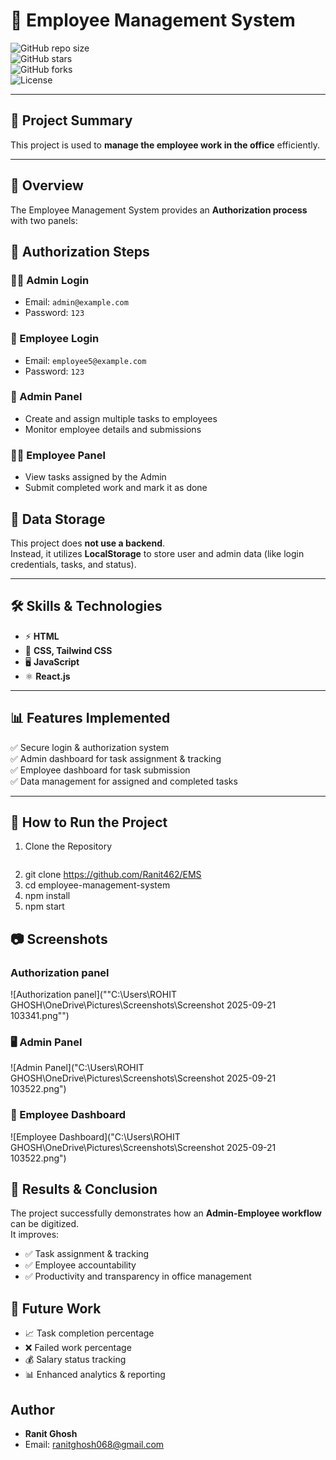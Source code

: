 # 🚀 Employee Management System  

![GitHub repo size](https://img.shields.io/github/repo-size/yourusername/employee-management-system)  
![GitHub stars](https://img.shields.io/github/stars/yourusername/employee-management-system?style=social)  
![GitHub forks](https://img.shields.io/github/forks/yourusername/employee-management-system?style=social)  
![License](https://img.shields.io/badge/License-MIT-blue.svg)  

---

## 📌 Project Summary  
This project is used to **manage the employee work in the office** efficiently.  

---

## 📝 Overview  
The Employee Management System provides an **Authorization process** with two panels:  

## 🔑 Authorization Steps

### 👨‍💼 Admin Login
- Email: `admin@example.com`  
- Password: `123`  

### 👤 Employee Login
- Email: `employee5@example.com`  
- Password: `123`  


### 🔑 Admin Panel  
- Create and assign multiple tasks to employees  
- Monitor employee details and submissions  

### 👨‍💼 Employee Panel  
- View tasks assigned by the Admin  
- Submit completed work and mark it as done  

## 💾 Data Storage
This project does **not use a backend**.  
Instead, it utilizes **LocalStorage** to store user and admin data (like login credentials, tasks, and status).  


---

## 🛠️ Skills & Technologies  
- ⚡ **HTML**  
- 🎨 **CSS, Tailwind CSS**  
- 🖥️ **JavaScript**  
- ⚛️ **React.js**  

---

## 📊 Features Implemented  
✅ Secure login & authorization system  
✅ Admin dashboard for task assignment & tracking  
✅ Employee dashboard for task submission  
✅ Data management for assigned and completed tasks  

---

## 📌 How to Run the Project  

1) Clone the Repository 
   ```bash
2) git clone https://github.com/Ranit462/EMS
3)   cd employee-management-system
4)   npm install
5)   npm start



## 📷 Screenshots

### Authorization panel
![Authorization panel](""C:\Users\ROHIT GHOSH\OneDrive\Pictures\Screenshots\Screenshot 2025-09-21 103341.png"")

### 🖥️ Admin Panel
![Admin Panel]("C:\Users\ROHIT GHOSH\OneDrive\Pictures\Screenshots\Screenshot 2025-09-21 103522.png")

### 👤 Employee Dashboard
![Employee Dashboard]("C:\Users\ROHIT GHOSH\OneDrive\Pictures\Screenshots\Screenshot 2025-09-21 103522.png")



## 📌 Results & Conclusion
The project successfully demonstrates how an **Admin-Employee workflow** can be digitized.  
It improves:
- ✅ Task assignment & tracking  
- ✅ Employee accountability  
- ✅ Productivity and transparency in office management  


## 🔮 Future Work
- 📈 Task completion percentage  
- ❌ Failed work percentage  
- 💰 Salary status tracking  
- 📊 Enhanced analytics & reporting  


## Author
- **Ranit Ghosh**  
- Email: ranitghosh068@gmail.com

